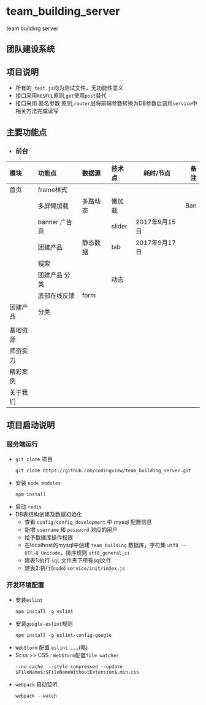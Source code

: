 # team_building_server
team building server

## 团队建设系统

## 项目说明
- 所有的`_test.js`均为测试文件，无功能性意义
- 接口采用`RESFUL`原则,`get`使用`post`替代
- 接口采用 匿名参数 原则,`router`层将前端参数转换为DB参数后调用`service`中相关方法完成读写

## 主要功能点
- ### 前台
|模块|功能点|数据源|技术点|耗时/节点|备注|
|:---|:---|:---|:---|---|---:|
|首页|frame样式|||||
||多屏懒加载|多路动态|懒加载||Ban|
||banner 广告页||slider|2017年9月15日||
||团建产品|静态数据|tab|2017年9月17日||
||搜索||||
||团建产品 分类||动态||
||底部在线反馈|form||||
|团建产品|分类|||
|||||
|基地资源||||
|师资实力||||
|精彩案例||||
|关于我们||||


## 项目启动说明

### 服务端运行
- `git clone` 项目
  ```
  git clone https://github.com/codingview/team_building_server.git
  ```
- 安装 `node modules`
  ```
  npm install 
  ```
- 启动 `redis`
- DB表结构创建及数据初始化  
  - 查看 `config/config_development` 中 mysql 配置信息
  - 新增 `username` 和 `password` 对应的用户
  - 给予数据库操作权限
  - 在localhost的mysql中创建 `team_building` 数据库，字符集 `utf8 -- UTF-8 Unicode`，排序规则 `utf8_general_ci`
  - 建表1:执行 `sql` 文件夹下所有sql文件
  - 建表2:执行(`node`) `service/init/index.js`


### 开发环境配置

- 安装`eslint`
  ```
  npm install -g eslint
  ```
- 安装`google-eslint`规则
  ```
  npm install -g eslint-config-google
  ```
- `WebStorm` 配置 `eslint` ......(略)
- Scss >> CSS : `WebStorm`配置`file watcher`
  ```
  --no-cache  --style compressed --update $FileName$:$FileNameWithoutExtension$.min.css
  ```
- `webpack` 自动监听
  ```
  webpack --watch
  ```
